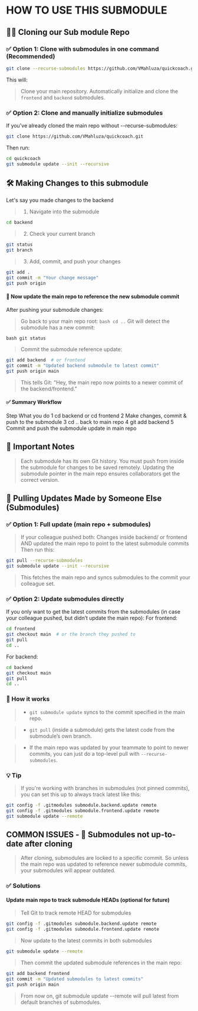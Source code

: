 # HOW TO USE THIS SUBMODULE 

## 📄📄 Cloning our Sub module Repo
### ✅ Option 1: Clone with submodules in one command (Recommended)
```bash 
git clone --recurse-submodules https://github.com/VMahluza/quickcoach.git
```
This will:
> Clone your main repository.
> Automatically initialize and clone the `frontend` and `backend` submodules.

### ✅ Option 2: Clone and manually initialize submodules
If you've already cloned the main repo without --recurse-submodules:
```bash 
git clone https://github.com/VMahluza/quickcoach.git
```
Then run: 
```bash 
cd quickcoach
git submodule update --init --recursive
```
## 🛠️ Making Changes to this submodule
Let's say you made changes to the backend
> 1. Navigate into the submodule
```bash
cd backend
```
> 2. Check your current branch
```bash
git status
git branch
```
> 3. Add, commit, and push your changes
```bash
git add .
git commit -m "Your change message"
git push origin
```

#### 📍 Now update the main repo to reference the new submodule commit
After pushing your submodule changes:

> Go back to your main repo root:
```bash cd ..```
> Git will detect the submodule has a new commit:

```bash git status```
> Commit the submodule reference update:
```bash
git add backend  # or frontend
git commit -m "Updated backend submodule to latest commit"
git push origin main
```
> This tells Git: "Hey, the main repo now points to a newer commit of the backend/frontend."

#### ✅ Summary Workflow
Step	What you do
1	cd backend or cd frontend
2	Make changes, commit & push to the submodule
3	cd .. back to main repo
4	git add backend
5	Commit and push the submodule update in main repo

## 📌 Important Notes
> Each submodule has its own Git history.
You must push from inside the submodule for changes to be saved remotely.
Updating the submodule pointer in the main repo ensures collaborators get the correct version.

## 🔄 Pulling Updates Made by Someone Else (Submodules)
### ✅ Option 1: Full update (main repo + submodules)
> If your colleague pushed both:
Changes inside backend/ or frontend
AND updated the main repo to point to the latest submodule commits
Then run this:
```bash
git pull --recurse-submodules
git submodule update --init --recursive
```
> This fetches the main repo and syncs submodules to the commit your colleague set.

### ✅ Option 2: Update submodules directly
If you only want to get the latest commits from the submodules (in case your colleague pushed, but didn’t update the main repo):
For frontend:
```bash
cd frontend
git checkout main  # or the branch they pushed to
git pull
cd ..
```
For backend:
```bash
cd backend
git checkout main
git pull
cd ..
```
### 🧠 How it works
> * ```git submodule update``` syncs to the commit specified in the main repo.

> * ```git pull``` (inside a submodule) gets the latest code from the submodule’s own branch.

> * If the main repo was updated by your teammate to point to newer commits, you can just do a top-level pull with ```--recurse-submodules```.

### 💡 Tip
> If you're working with branches in submodules (not pinned commits), you can set this up to always track latest like this:

```bash
git config -f .gitmodules submodule.backend.update remote
git config -f .gitmodules submodule.frontend.update remote
git submodule update --remote
```

## COMMON ISSUES - 🧯 Submodules not up-to-date after cloning
> After cloning, submodules are locked to a specific commit. So unless the main repo was updated to reference newer submodule commits, your submodules will appear outdated.

### ✅ Solutions
#### Update main repo to track submodule HEADs (optional for future)
> Tell Git to track remote HEAD for submodules
```bash
git config -f .gitmodules submodule.backend.update remote
git config -f .gitmodules submodule.frontend.update remote
```
> Now update to the latest commits in both submodules
```bash
git submodule update --remote
```
> Then commit the updated submodule references in the main repo:

```bash
git add backend frontend
git commit -m "Updated submodules to latest commits"
git push origin main
```
> From now on, git submodule update --remote will pull latest from default branches of submodules.

